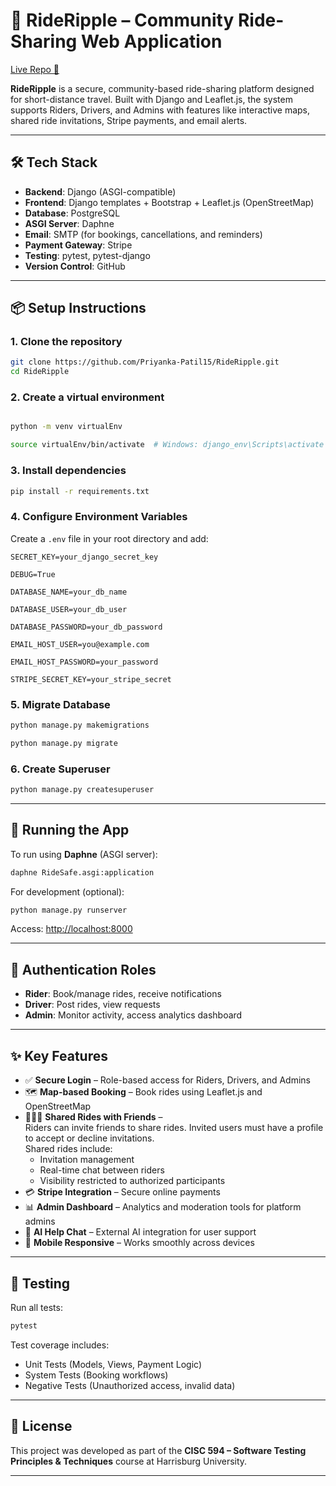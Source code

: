 # 🚗 RideRipple – Community Ride-Sharing Web Application

[Live Repo 🔗](https://github.com/Priyanka-Patil15/RideRipple)

**RideRipple** is a secure, community-based ride-sharing platform designed for short-distance travel. Built with Django and Leaflet.js, the system supports Riders, Drivers, and Admins with features like interactive maps, shared ride invitations, Stripe payments, and email alerts.

---

## 🛠️ Tech Stack

- **Backend**: Django (ASGI-compatible)
- **Frontend**: Django templates + Bootstrap + Leaflet.js (OpenStreetMap)
- **Database**: PostgreSQL
- **ASGI Server**: Daphne
- **Email**: SMTP (for bookings, cancellations, and reminders)
- **Payment Gateway**: Stripe
- **Testing**: pytest, pytest-django
- **Version Control**: GitHub

---

## 📦 Setup Instructions

### 1. Clone the repository

```bash
git clone https://github.com/Priyanka-Patil15/RideRipple.git
cd RideRipple
```

### 2. Create a virtual environment

```bash

python -m venv virtualEnv

source virtualEnv/bin/activate  # Windows: django_env\Scripts\activate
```

### 3. Install dependencies

```bash
pip install -r requirements.txt
```

### 4. Configure Environment Variables

Create a `.env` file in your root directory and add:

```
SECRET_KEY=your_django_secret_key

DEBUG=True

DATABASE_NAME=your_db_name

DATABASE_USER=your_db_user

DATABASE_PASSWORD=your_db_password

EMAIL_HOST_USER=you@example.com

EMAIL_HOST_PASSWORD=your_password

STRIPE_SECRET_KEY=your_stripe_secret
```

### 5. Migrate Database

```bash
python manage.py makemigrations

python manage.py migrate
```

### 6. Create Superuser

```bash
python manage.py createsuperuser
```

---

## 🚀 Running the App

To run using **Daphne** (ASGI server):

```bash
daphne RideSafe.asgi:application
```

For development (optional):

```bash
python manage.py runserver
```

Access: [http://localhost:8000](http://localhost:8000)

---

## 🔐 Authentication Roles

- **Rider**: Book/manage rides, receive notifications  
- **Driver**: Post rides, view requests  
- **Admin**: Monitor activity, access analytics dashboard

---

## ✨ Key Features

- ✅ **Secure Login** – Role-based access for Riders, Drivers, and Admins  
- 🗺️ **Map-based Booking** – Book rides using Leaflet.js and OpenStreetMap  
- 🧑‍🤝‍🧑 **Shared Rides with Friends** –  
  Riders can invite friends to share rides. Invited users must have a profile to accept or decline invitations.  
  Shared rides include:
  - Invitation management  
  - Real-time chat between riders  
  - Visibility restricted to authorized participants  
- 💳 **Stripe Integration** – Secure online payments  
- 📊 **Admin Dashboard** – Analytics and moderation tools for platform admins  
- 🤖 **AI Help Chat** – External AI integration for user support  
- 📱 **Mobile Responsive** – Works smoothly across devices

---

## 🧪 Testing

Run all tests:

```bash
pytest
```

Test coverage includes:
- Unit Tests (Models, Views, Payment Logic)
- System Tests (Booking workflows)
- Negative Tests (Unauthorized access, invalid data)

---

## 🧾 License

This project was developed as part of the **CISC 594 – Software Testing Principles & Techniques** course at Harrisburg University.

---
